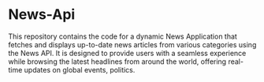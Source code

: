 # News-Api
This repository contains the code for a dynamic News Application that fetches and displays up-to-date news articles from various categories using the News API. It is designed to provide users with a seamless experience while browsing the latest headlines from around the world, offering real-time updates on global events, politics.
